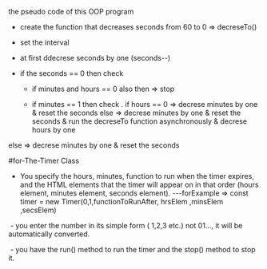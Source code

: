 the pseudo code of this OOP program 


- create the function that decreases seconds from 60 to 0 => decreseTo()
- set the interval 
- at first ddecrese seconds by one (seconds--)
- if the seconds == 0 then check 

   + if minutes and hours == 0 also then => stop 

   + if minutes == 1 then check 
      . if hours == 0 => decrese minutes by one &
                         reset the seconds 
        else => decrese minutes by one &
                reset the seconds & 
                run the decreseTo function asynchronously & 
                decrese hours by one 

else => decrese minutes by one &
        reset the seconds 


#for-The-Timer Class 


- You specify the hours, minutes, function to run when the timer expires, and the HTML elements that the timer will appear on in that order (hours element, minutes element, seconds element).
---forExample => const timer = new Timer(0,1,functionToRunAfter, hrsElem ,minsElem ,secsElem)

 - you enter the number in its simple form ( 1,2,3 etc.) not 01..., it will be automatically converted.

 - you have the run() method to run the timer and the stop() method to stop it.
